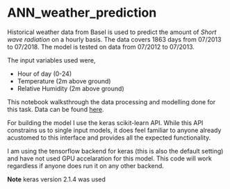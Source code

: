 # ANN_weather_prediction

Historical weather data from Basel is used to predict the amount of *Short wave radiation* on a hourly basis. The data covers 1863 days from 07/2013 to 07/2018. The model is tested on data from 07/2012 to 07/2013.

The input variables used were,

* Hour of day (0-24)
* Temperature (2m above ground)
* Relative Humidity (2m above ground)

This notebook walksthrough the data processing and modelling done for this task. Data can be found [here](https://www.meteoblue.com/en/weather/archive/export/basel_switzerland_2661604?daterange=2013-07-19+to+2018-07-18&params=&params%5B%5D=11%3B2+m+above+gnd&params%5B%5D=52%3B2+m+above+gnd&params%5B%5D=71%3Bsfc&params%5B%5D=204%3Bsfc&utc_offset=2&aggregation=hourly&temperatureunit=CELSIUS&windspeedunit=KILOMETER_PER_HOUR).

For building the model I use the keras scikit-learn API. While this API constrains us to single input models, it does feel familiar to anyone already acustomed to this interface and provides all the expected functionality.

I am using the tensorflow backend for keras (this is also the default setting) and have not used GPU accelaration for this model. This code will work regardless if anyone does run it on any other backend.

**Note** keras version 2.1.4 was used


